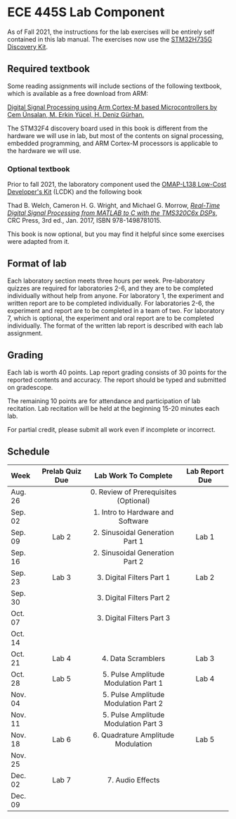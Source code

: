 # ECE 445S Lab Component

As of Fall 2021, the instructions for the lab exercises will be entirely self contained in this lab manual. The exercises now use the [STM32H735G Discovery Kit][1]. 

## Required textbook

Some reading assignments will include sections of the following textbook, which is available as a free download from ARM:

[Digital Signal Processing using Arm Cortex-M based Microcontrollers by Cem Ünsalan, M. Erkin Yücel, H. Deniz Gürhan.][4]

The STM32F4 discovery board used in this book is different from the hardware we will use in lab, but most of the contents on signal processing, embedded programming, and ARM Cortex-M processors is applicable to the hardware we will use.

### Optional textbook

Prior to fall 2021, the laboratory component used the [OMAP-L138 Low-Cost Developer's Kit][2] (LCDK) and the following book

Thad B. Welch, Cameron H. G. Wright, and Michael G. Morrow, *[Real-Time Digital Signal Processing from MATLAB to C with the TMS320C6x DSPs][3]*, CRC Press, 3rd ed., Jan. 2017, ISBN 978-1498781015.

This book is now optional, but you may find it helpful since some exercises were adapted from it.


## Format of lab

Each laboratory section meets three hours per week. Pre-laboratory quizzes are required for laboratories 2-6, and they are to be completed individually without help from anyone. For laboratory 1, the experiment and written report are to be completed individually. For laboratories 2-6, the experiment and report are to be completed in a team of two. For laboratory 7, which is optional, the experiment and oral report are to be completed individually. The format of the written lab report is described with each lab assignment.

## Grading

Each lab is worth 40 points. Lap report grading consists of 30 points for the reported contents and accuracy. The report should be typed and submitted on gradescope. 

The remaining 10 points are for attendance and participation of lab recitation. Lab recitation will be held at the beginning 15-20 minutes each lab.

For partial credit, please submit all work even if incomplete or incorrect.

## Schedule

| Week  | Prelab Quiz Due | Lab Work To Complete | Lab Report Due |
| :---     |:----: |                :----:                |:----: |
| Aug. 26  |       | 0. Review of Prerequisites (Optional)|       |
| Sep. 02  |       | 1. Intro to Hardware and Software    |       |
| Sep. 09  | Lab 2 | 2. Sinusoidal Generation Part 1      | Lab 1 |
| Sep. 16  |       | 2. Sinusoidal Generation Part 2      |       |
| Sep. 23  | Lab 3 | 3. Digital Filters Part 1            | Lab 2 |
| Sep. 30  |       | 3. Digital Filters Part 2            |       |
| Oct. 07  |       | 3. Digital Filters Part 3            |       |
| Oct. 14  |       |                                      |       |
| Oct. 21  | Lab 4 | 4. Data Scramblers                   | Lab 3 |
| Oct. 28  | Lab 5 | 5. Pulse Amplitude Modulation Part 1 | Lab 4 |
| Nov. 04  |       | 5. Pulse Amplitude Modulation Part 2 |       |
| Nov. 11  |       | 5. Pulse Amplitude Modulation Part 3 |       |
| Nov. 18  | Lab 6 | 6. Quadrature Amplitude Modulation   | Lab 5 |
| Nov. 25  |       |                                      |       |
| Dec. 02  | Lab 7 | 7. Audio Effects                     |       |
| Dec. 09  |       |                                      |       |



[1]:https://www.st.com/en/evaluation-tools/stm32h735g-dk.html
[2]:http://www.ti.com/tool/tmdslcdk138
[3]:http://www.rt-dsp.com/
[4]:https://www.arm.com/resources/ebook/digital-signal-processing



